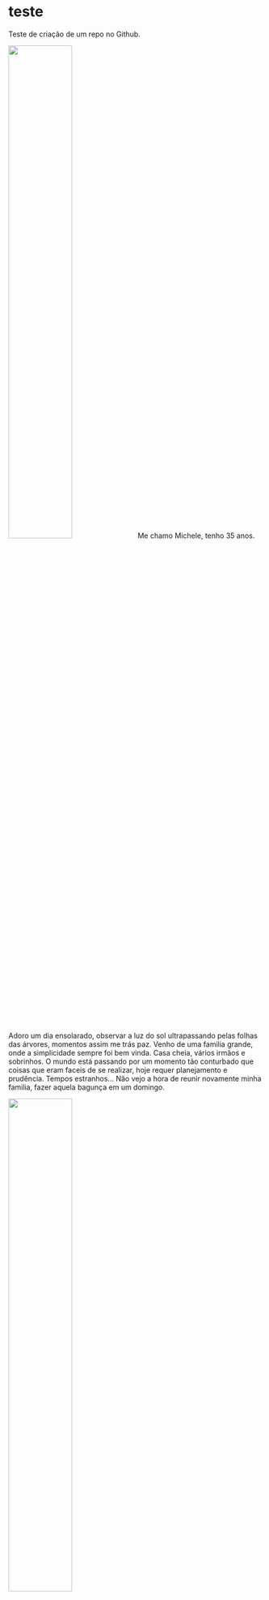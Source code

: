 # teste
Teste de criação de um repo no Github.



<code><img width="50%" src="https://user-images.githubusercontent.com/67162464/114454464-09270180-9bb1-11eb-87d3-2e5c129c9ce7.jpg"></code>
Me chamo Michele, tenho 35 anos.
Adoro um dia ensolarado, observar a luz do sol ultrapassando pelas folhas das árvores, momentos assim me trás paz.
Venho de uma familia grande, onde a simplicidade sempre foi bem vinda.
Casa cheia, vários irmãos e sobrinhos.
O mundo está passando por um momento tão conturbado que coisas que eram faceis de se realizar, hoje requer planejamento e prudência.
Tempos estranhos...
Não vejo a hora de reunir novamente minha familia, fazer aquela bagunça em um domingo.

<code><img width="50%" src="(https://user-images.githubusercontent.com/67162464/114456777-a420db00-9bb3-11eb-993b-9686886d6b82.jpg)"></code>
